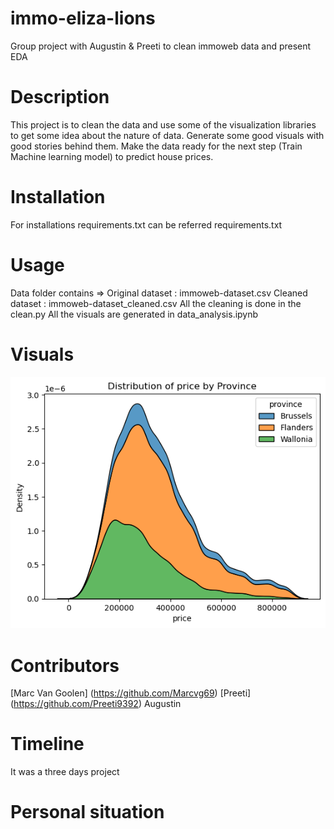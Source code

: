 # immo-eliza-lions
Group project with Augustin &amp; Preeti to clean immoweb data and present EDA

# Description
This project is to clean the data and use some of the visualization libraries to get some idea about the nature of data.
Generate some good visuals with good stories behind them.
Make the data ready for the next step (Train Machine learning model) to predict house prices.

# Installation
For installations requirements.txt can be referred
requirements.txt
# Usage
Data folder contains =>
Original dataset : immoweb-dataset.csv
Cleaned dataset  : immoweb-dataset_cleaned.csv
All the cleaning is done in the clean.py
All the visuals are generated in data_analysis.ipynb

# Visuals
![alt text](image-1.png)
# Contributors
  [Marc Van Goolen] (https://github.com/Marcvg69)
  [Preeti] (https://github.com/Preeti9392)
  Augustin
# Timeline
It was a three days project
# Personal situation
